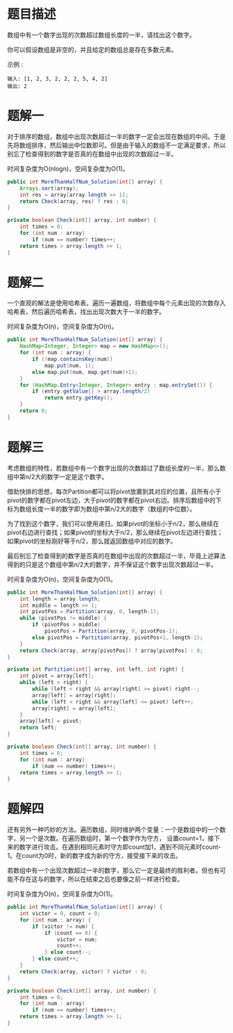 # 题目描述

数组中有一个数字出现的次数超过数组长度的一半，请找出这个数字。

你可以假设数组是非空的，并且给定的数组总是存在多数元素。

示例 :

```
输入: [1, 2, 3, 2, 2, 2, 5, 4, 2]
输出: 2
```

# 题解一

对于排序的数组，数组中出现次数超过一半的数字一定会出现在数组的中间。于是先将数组排序，然后输出中位数即可。但是由于输入的数组不一定满足要求，所以别忘了检查得到的数字是否真的在数组中出现的次数超过一半。

时间复杂度为O(nlogn)，空间复杂度为O(1)。

```java
public int MoreThanHalfNum_Solution(int[] array) {
    Arrays.sort(array);
    int res = array[array.length >> 1];
    return Check(array, res) ? res : 0;
}

private boolean Check(int[] array, int number) {
    int times = 0;
    for (int num : array)
        if (num == number) times++;
    return times > array.length >> 1;
}
```
# 题解二

一个直观的解法是使用哈希表。遍历一遍数组，将数组中每个元素出现的次数存入哈希表，然后遍历哈希表，找出出现次数大于一半的数字。

时间复杂度为O(n)，空间复杂度为O(n)。

```java
public int MoreThanHalfNum_Solution(int[] array) {
    HashMap<Integer, Integer> map = new HashMap<>();
    for (int num : array) {
        if (!map.containsKey(num))
            map.put(num, 1);
        else map.put(num, map.get(num)+1);
    }
    for (HashMap.Entry<Integer, Integer> entry : map.entrySet()) {
        if (entry.getValue() > array.length/2)
            return entry.getKey();
    }
    return 0;
}
```

# 题解三

考虑数组的特性，若数组中有一个数字出现的次数超过了数组长度的一半，那么数组中第n/2大的数字一定是这个数字。

借助快排的思想，每次Partition都可以将pivot放置到其对应的位置，且所有小于pivot的数字都在pivot左边，大于pivot的数字都在pivot右边。排序后数组中的下标为数组长度一半的数字即为数组中第n/2大的数字（数组的中位数）。

为了找到这个数字，我们可以使用递归，如果pivot的坐标小于n/2，那么继续在pivot右边进行查找；如果pivot的坐标大于n/2，那么继续在pivot左边进行查找；如果pivot的坐标刚好等于n/2，那么就返回数组中对应的数字。

最后别忘了检查得到的数字是否真的在数组中出现的次数超过一半，毕竟上述算法得到的只是这个数组中第n/2大的数字，并不保证这个数字出现次数超过一半。

时间复杂度为O(n)，空间复杂度为O(1)。

```java
public int MoreThanHalfNum_Solution(int[] array) {
    int length = array.length;
    int middle = length >> 1;
    int pivotPos = Partition(array, 0, length-1);
    while (pivotPos != middle) {
        if (pivotPos > middle)
            pivotPos = Partition(array, 0, pivotPos-1);
        else pivotPos = Partition(array, pivotPos+1, length-1);
    }
    return Check(array, array[pivotPos]) ? array[pivotPos] : 0;
}

private int Partition(int[] array, int left, int right) {
    int pivot = array[left];
    while (left < right) {
        while (left < right && array[right] >= pivot) right--;
        array[left] = array[right];
        while (left < right && array[left] <= pivot) left++;
        array[right] = array[left];
    }
    array[left] = pivot;
    return left;
}

private boolean Check(int[] array, int number) {
    int times = 0;
    for (int num : array)
        if (num == number) times++;
    return times > array.length >> 1;
}
```

# 题解四

还有另外一种巧妙的方法。遍历数组，同时维护两个变量：一个是数组中的一个数字，另一个是次数。在遍历数组时，第一个数字作为守方， 设置count=1，接下来的数字进行攻击。在遇到相同元素时守方即count加1，遇到不同元素时count-1。在count为0时，新的数字成为新的守方，接受接下来的攻击。

若数组中有一个出现次数超过一半的数字，那么它一定是最终的胜利者。但也有可能不存在这与的数字，所以在结束之后也要像之前一样进行检查。

时间复杂度为O(n)，空间复杂度为O(1)。

```java
public int MoreThanHalfNum_Solution(int[] array) {
    int victor = 0, count = 0;
    for (int num : array) {
        if (victor != num) {
            if (count == 0) {
                victor = num;
                count++;
            } else count--;
        } else count++;
    }
    return Check(array, victor) ? victor : 0;
}

private boolean Check(int[] array, int number) {
    int times = 0;
    for (int num : array)
        if (num == number) times++;
    return times > array.length >> 1;
}
```